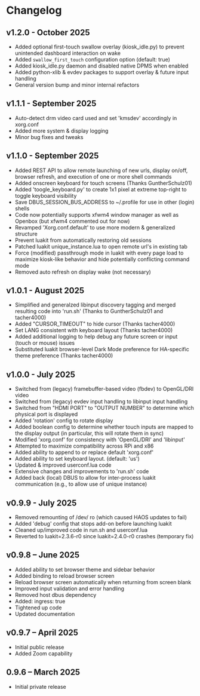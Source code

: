 # Changelog

## v1.2.0 - October 2025

- Added optional first-touch swallow overlay (kiosk_idle.py) to prevent unintended dashboard interaction on wake
- Added `swallow_first_touch` configuration option (default: true)
- Added kiosk_idle.py daemon and disabled native DPMS when enabled
- Added python-xlib & evdev packages to support overlay & future input handling
- General version bump and minor internal refactors

## v1.1.1 - September 2025

- Auto-detect drm video card used and set 'kmsdev' accordingly in xorg.conf
- Added more system & display logging
- Minor bug fixes and tweaks

## v1.1.0 - September 2025

- Added REST API to allow remote launching of new urls, display on/off,
  browser refresh, and execution of one or more shell commands
- Added onscreen keyboard for touch screens (Thanks GuntherSchulz01)
- Added 'toogle_keyboard.py' to create 1x1 pixel at extreme top-right to
  toggle keyboard visibility
- Save DBUS_SESSION_BUS_ADDRESS to ~/.profile for use in other (login)
  shells
- Code now potentially supports xfwm4 window manager as well as Openbox
  (but xfwm4 commented out for now)
- Revamped 'Xorg.conf.default' to use more modern & generalized structure
- Prevent luakit from automatically restoring old sessions
- Patched luakit unique_instance.lua to open remote url's in existing tab
- Force (modified) passthrough mode in luakit with every page load to
  maximize kiosk-like behavior and hide potentially conflicting command
  mode
- Removed auto refresh on display wake (not necessary)

## v1.0.1 - August 2025

- Simplified and generalzed libinput discovery tagging and merged resulting
  code into 'run.sh' (Thanks to GuntherSchulz01 and tacher4000)
- Added "CURSOR_TIMEOUT" to hide cursor (Thanks tacher4000)
- Set LANG consistent with keyboard layout (Thanks tacher4000)
- Added additional logging to help debug any future screen or input (touch
  or mouse) issues
- Substituted luakit browser-level Dark Mode preference for HA-specific
  theme preference (Thanks tacher4000)

## v1.0.0 - July 2025

- Switched from (legacy) framebuffer-based video (fbdev) to OpenGL/DRI
  video
- Switched from (legacy) evdev input handling to libinput input handling
- Switched from "HDMI PORT" to "OUTPUT NUMBER" to determine which physical
  port is displayed
- Added 'rotation' config to rotate display
- Added boolean config to determine whether touch inputs are mapped to the
  display output (in particular, this will rotate them in sync)
- Modified 'xorg.conf' for consistency with 'OpenGL/DRI' and 'libinput'
- Attempted to maximize compatibility across RPi and x86
- Added ability to append to or replace default 'xorg.conf'
- Added ability to set keyboard layout. (default: 'us')
- Updated & improved userconf.lua code
- Extensive changes and improvements to 'run.sh' code
- Added back (local) DBUS to allow for inter-process luakit communication
  (e.g., to allow use of unique instance)

## v0.9.9 - July 2025

- Removed remounting of /dev/ ro (which caused HAOS updates to fail)
- Added 'debug' config that stops add-on before launching luakit
- Cleaned up/improved code in run.sh and userconf.lua
- Reverted to luakit=2.3.6-r0 since luakit=2.4.0-r0 crashes (temporary fix)

## v0.9.8 – June 2025

- Added ability to set browser theme and sidebar behavior
- Added <Control-r> binding to reload browser screen
- Reload browser screen automatically when returning from screen blank
- Improved input validation and error handling
- Removed host dbus dependency
- Added: ingress: true
- Tightened up code
- Updated documentation

## v0.9.7 – April 2025

- Initial public release
- Added Zoom capability

## 0.9.6 – March 2025

- Initial private release
